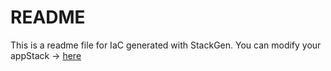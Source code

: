 # README
This is a readme file for IaC generated with StackGen.
You can modify your appStack -> [here](http://main.dev.stackgen.com/appstacks/30c501ab-4231-49d5-a1df-df910ff34969)
